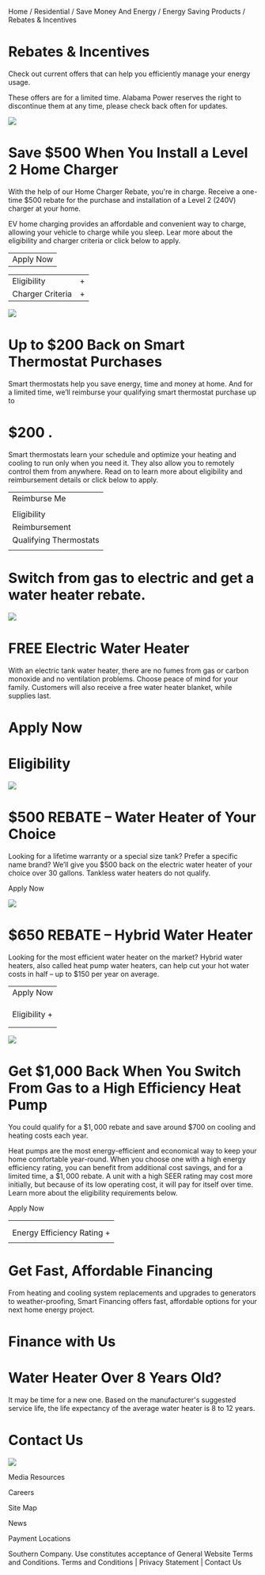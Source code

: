 Home /  Residential /  Save Money And Energy /  Energy Saving Products /  Rebates & Incentives  

# Rebates & Incentives  

Check out current offers that can help you efficiently manage your energy usage.  

These offers are for a limited time. Alabama Power reserves the right to discontinue them at any time, please check back often for updates.  

![](images/d3c5ebbf31c69fc708abf109f65be1a3614b808b8353f3be79928434171370fd.jpg)  

# Save $\$500$ When You Install a Level 2 Home Charger  

With the help of our Home Charger Rebate, you're in charge. Receive a one-time $\$500$ rebate for the purchase and installation of a Level 2 (240V) charger at your home.  

EV home charging provides an affordable and convenient way to charge, allowing your vehicle to charge while you sleep. Lear more about the eligibility and charger criteria or click below to apply.  

<html><body><table><tr><td>Apply Now</td></tr></table></body></html>  

<html><body><table><tr><td>Eligibility</td><td>+</td></tr><tr><td>Charger Criteria</td><td>+</td></tr></table></body></html>  

![](images/7a290018855fb218d911f21857a090fa78ade9ca811c3dc10a8a800facec13a2.jpg)  

# Up to $\$200$ Back on Smart Thermostat Purchases  

Smart thermostats help you save energy, time and money at home. And for a limited time, we’ll reimburse your qualifying smart thermostat purchase up to  

# $\$200$ .  

Smart thermostats learn your schedule and optimize your heating and cooling to run only when you need it. They also allow you to remotely control them from anywhere. Read on to learn more about eligibility and reimbursement details or click below to apply.  

<html><body><table><tr><td>Reimburse Me</td></tr><tr><td></td></tr><tr><td>Eligibility</td></tr><tr><td>Reimbursement</td></tr><tr><td>Qualifying Thermostats</td></tr><tr><td></td></tr></table></body></html>  

# Switch from gas to electric and get a water heater rebate.  

![](images/f9de6b3db12089c9a836c454cdae1695dd69576c40a6363a0cb8a484c7fd5411.jpg)  

# FREE Electric Water Heater  

With an electric tank water heater, there are no fumes from gas or carbon monoxide and no ventilation problems. Choose peace of mind for your family. Customers will also receive a free water heater blanket, while supplies last.  

# Apply Now  

# Eligibility  

![](images/c555f3ecf50a5bd542d0a7d4fab1302e91df58a5ee14d49804a13b8a072a8620.jpg)  

# $\$500$ REBATE – Water Heater of Your Choice  

Looking for a lifetime warranty or a special size tank? Prefer a specific name brand? We’ll give you $\$500$ back on the electric water heater of your choice over 30 gallons. Tankless water heaters do not qualify.  

Apply Now  

![](images/9e9c70258691c1caaf9340de334a5466a80ab72ba7d0d410a78e875fe0f0ab9d.jpg)  

# $\$650$ REBATE – Hybrid Water Heater  

Looking for the most efficient water heater on the market? Hybrid water heaters, also called heat pump water heaters, can help cut your hot water costs in half – up to $\$150$ per year on average.  

<html><body><table><tr><td>Apply Now</td></tr><tr><td></td></tr><tr><td></td></tr><tr><td></td></tr><tr><td>Eligibility +</td></tr><tr><td></td></tr><tr><td></td></tr></table></body></html>  

![](images/4216990e501d2d4e6ec438d9e1661ea33b488fd16b0ca9412f80ac05f9b0e4e5.jpg)  

# Get \$1,000 Back When You Switch From Gas to a High Efficiency Heat Pump  

You could qualify for a $\$1,000$ rebate and save around $\$700$ on cooling and heating costs each year.  

Heat pumps are the most energy-efficient and economical way to keep your home comfortable year-round. When you choose one with a high energy efficiency rating, you can benefit from additional cost savings, and for a limited time, a $\$1,000$ rebate. A unit with a high SEER rating may cost more initially, but because of its low operating cost, it will pay for itself over time. Learn more about the eligibility requirements below.  

Apply Now  

<html><body><table><tr><td></td></tr><tr><td></td></tr><tr><td>Energy Efficiency Rating +</td></tr><tr><td></td></tr></table></body></html>  

# Get Fast, Affordable Financing  

From heating and cooling system replacements and upgrades to generators to weather-proofing, Smart Financing offers fast, affordable options for your next home energy project.  

# Finance with Us  

# Water Heater Over 8 Years Old?  

It may be time for a new one. Based on the manufacturer's suggested service life, the life expectancy of the average water heater is 8 to 12 years.  

# Contact Us  

![](images/9174087180702665fd947d0357c22d787db3c7ae5f7ef9117af054454c620e03.jpg)  

Media Resources  

Careers  

Site Map  

News  

Payment Locations  

Southern Company. Use constitutes acceptance of General Website Terms and Conditions. Terms and Conditions | Privacy Statement | Contact Us  